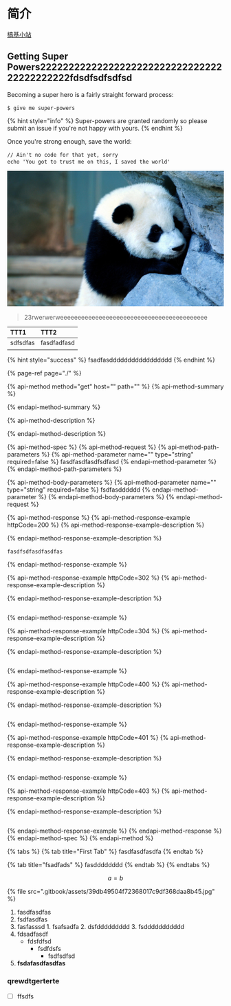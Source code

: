 # 简介



[搞基小站](http://www.linkais.com)

## Getting Super Powers2222222222222222222222222222222222222222222fdsdfsdfsdfsd

Becoming a super hero is a fairly straight forward process:

```text
$ give me super-powers
```

{% hint style="info" %}
Super-powers are granted randomly so please submit an issue if you're not happy with yours.
{% endhint %}

Once you're strong enough, save the world:

```text
// Ain't no code for that yet, sorry
echo 'You got to trust me on this, I saved the world'
```

![](.gitbook/assets/39db49504f72368017c9df368daa8b45.jpg)

> 23rwerwerweeeeeeeeeeeeeeeeeeeeeeeeeeeeeeeeeeeeeeeeee

| TTT1 | TTT2 |
| :--- | :--- |
| sdfsdfas | fasdfadfasd |
|  |  |

{% hint style="success" %}
fsadfasddddddddddddddddd
{% endhint %}

{% page-ref page="./" %}

{% api-method method="get" host="" path="" %}
{% api-method-summary %}

{% endapi-method-summary %}

{% api-method-description %}

{% endapi-method-description %}

{% api-method-spec %}
{% api-method-request %}
{% api-method-path-parameters %}
{% api-method-parameter name="" type="string" required=false %}
fasdfasdfasdfsdfasd
{% endapi-method-parameter %}
{% endapi-method-path-parameters %}

{% api-method-body-parameters %}
{% api-method-parameter name="" type="string" required=false %}
fsdfasdddddd
{% endapi-method-parameter %}
{% endapi-method-body-parameters %}
{% endapi-method-request %}

{% api-method-response %}
{% api-method-response-example httpCode=200 %}
{% api-method-response-example-description %}

{% endapi-method-response-example-description %}

```text
fasdfsdfasdfasdfas
```
{% endapi-method-response-example %}

{% api-method-response-example httpCode=302 %}
{% api-method-response-example-description %}

{% endapi-method-response-example-description %}

```text

```
{% endapi-method-response-example %}

{% api-method-response-example httpCode=304 %}
{% api-method-response-example-description %}

{% endapi-method-response-example-description %}

```text

```
{% endapi-method-response-example %}

{% api-method-response-example httpCode=400 %}
{% api-method-response-example-description %}

{% endapi-method-response-example-description %}

```text

```
{% endapi-method-response-example %}

{% api-method-response-example httpCode=401 %}
{% api-method-response-example-description %}

{% endapi-method-response-example-description %}

```text

```
{% endapi-method-response-example %}

{% api-method-response-example httpCode=403 %}
{% api-method-response-example-description %}

{% endapi-method-response-example-description %}

```text

```
{% endapi-method-response-example %}
{% endapi-method-response %}
{% endapi-method-spec %}
{% endapi-method %}

{% tabs %}
{% tab title="First Tab" %}
fasdfasdfasdfa
{% endtab %}

{% tab title="fsadfads" %}
fasdddddddd
{% endtab %}
{% endtabs %}

$$
a = b
$$

{% file src=".gitbook/assets/39db49504f72368017c9df368daa8b45.jpg" %}

1. fasdfasdfas
2. fsdfasdfas
3. fasfasssd 1. fsafsadfa 2. dsfddddddddd 3. fsddddddddddd
4. fdsadfasdf
   * fdsfdfsd
     * fsdfdsfs
       * fsdfsdfsd
5. **fsdafasdfasdfas**

### qrewdtgerterte

* [ ] ffsdfs


